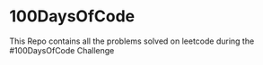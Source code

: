 # 100DaysOfCode
This Repo contains all the problems solved on leetcode during the #100DaysOfCode Challenge
